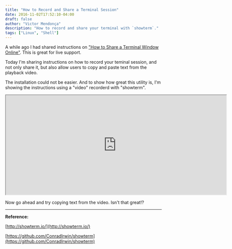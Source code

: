 ```yaml
---
title: "How to Record and Share a Terminal Session"
date: 2016-11-02T17:52:10-04:00
draft: false
author: "Victor Mendonça"
description: "How to record and share your terminal with `showterm`."
tags: ["Linux", "Shell"]
---
```


A while ago I had shared instructions on ["How to Share a Terminal Window Online"](http://wazem.blogspot.ca/2014/10/how-to-share-terminal-window-online.html). This is great for live support.

Today I'm sharing instructions on how to record your teminal session, and not only share it, but also allow users to copy and paste text from the playback video.

The installation could not be easier. And to show how great this utility is, I'm showing the instructions using a "video" recorderd with "showterm".

<iframe src="http://showterm.io/e01df02ef6011e200adfa" width="710" height="320"></iframe>


Now go ahead and try copying text from the video. Isn't that great!?

* * *

**Reference:**

[http://showterm.io/](http://showterm.io/)

[https://github.com/ConradIrwin/showterm](https://github.com/ConradIrwin/showterm)
